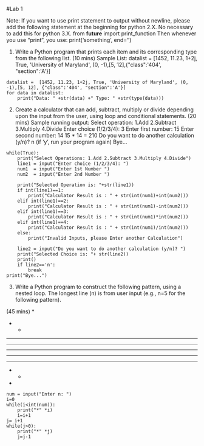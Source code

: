 
#Lab 1

Note: If you want to use print statement to output without newline, please add the
following statement at the beginning for python 2.X. No necessary to add this for
python 3.X.
from __future__ import print_function
Then whenever you use “print”, you use: print(‘something’, end=‘’)


1. Write a Python program that prints each item and its corresponding type from
the following list. (10 mins)
Sample List: datalist = [1452, 11.23, 1+2j, True, 'University of Maryland', (0, -1),[5, 12],{"class":'404', "section":'A'}]

```
datalist =  [1452, 11.23, 1+2j, True, 'University of Maryland', (0, -1),[5, 12], {"class":'404', "section":'A'}]
for data in datalist:
    print("Data: " +str(data) +" Type: " +str(type(data)))
```

2. Create a calculator that can add, subtract, multiply or divide depending upon
the input from the user, using loop and conditional statements. (20 mins)
Sample running output:
Select operation: 1.Add 2.Subtract 3.Multiply 4.Divide
Enter choice (1/2/3/4): 3
Enter first number: 15
Enter second number: 14
15 * 14 = 210
Do you want to do another calculation (y/n)? n (if ‘y’, run your program again)
Bye…

```
while(True):
    print("Select Operations: 1.Add 2.Subtract 3.Multiply 4.Divide")
    line1 = input("Enter choice (1/2/3/4): ")
    num1  = input("Enter 1st Number ")
    num2  = input("Enter 2nd Number ")

    print("Selected Operation is: "+str(line1))
    if int(line1)==1:
        print("Calculator Result is : " + str(int(num1)+int(num2)))
    elif int(line1)==2:
        print("Calculator Result is : " + str(int(num1)-int(num2)))
    elif int(line1)==3:
        print("Calculator Result is : " + str(int(num1)*int(num2)))
    elif int(line1)==4:
        print("Calculator Result is : " + str(int(num1)/int(num2)))
    else:
        print("Invalid Inputs, please Enter another Calculation")

    line2 = input("Do you want to do another calculation (y/n)? ")
    print("Selected Choice is: "+ str(line2))
    print()
    if line2=='n':
        break
print("Bye...")
```

3. Write a Python program to construct the following pattern, using a nested
loop. The longest line (n) is from user input (e.g., n=5 for the following pattern).

(45 mins)
*
* *
* * *
* * * *
* * * * *
* * * *
* * *
* *
*

```
num = input("Enter n: ")
i=0
while(i<int(num)):
    print("*" *i)
    i=i+1
j= i+1
while(j>0):
    print("*" *j)
    j=j-1
```
